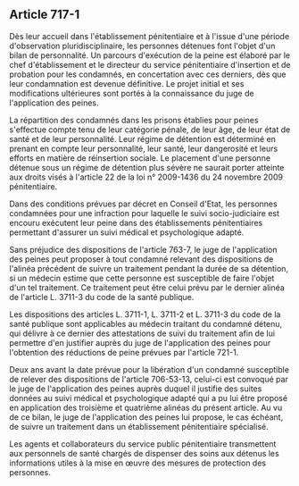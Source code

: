 Article 717-1
----
Dès leur accueil dans l'établissement pénitentiaire et à l'issue d'une période
d'observation pluridisciplinaire, les personnes détenues font l'objet d'un bilan
de personnalité. Un parcours d'exécution de la peine est élaboré par le chef
d'établissement et le directeur du service pénitentiaire d'insertion et de
probation pour les condamnés, en concertation avec ces derniers, dès que leur
condamnation est devenue définitive. Le projet initial et ses modifications
ultérieures sont portés à la connaissance du juge de l'application des peines.

La répartition des condamnés dans les prisons établies pour peines s'effectue
compte tenu de leur catégorie pénale, de leur âge, de leur état de santé et de
leur personnalité. Leur régime de détention est déterminé en prenant en compte
leur personnalité, leur santé, leur dangerosité et leurs efforts en matière de
réinsertion sociale. Le placement d'une personne détenue sous un régime de
détention plus sévère ne saurait porter atteinte aux droits visés à l'article 22
de la loi n° 2009-1436 du 24 novembre 2009 pénitentiaire.

Dans des conditions prévues par décret en Conseil d'Etat, les personnes
condamnées pour une infraction pour laquelle le suivi socio-judiciaire est
encouru exécutent leur peine dans des établissements pénitentiaires permettant
d'assurer un suivi médical et psychologique adapté.

Sans préjudice des dispositions de l'article 763-7, le juge de l'application des
peines peut proposer à tout condamné relevant des dispositions de l'alinéa
précédent de suivre un traitement pendant la durée de sa détention, si un
médecin estime que cette personne est susceptible de faire l'objet d'un tel
traitement. Ce traitement peut être celui prévu par le dernier alinéa de
l'article L. 3711-3 du code de la santé publique.

Les dispositions des articles L. 3711-1, L. 3711-2 et L. 3711-3 du code de la
santé publique sont applicables au médecin traitant du condamné détenu, qui
délivre à ce dernier des attestations de suivi du traitement afin de lui
permettre d'en justifier auprès du juge de l'application des peines pour
l'obtention des réductions de peine prévues par l'article 721-1.

Deux ans avant la date prévue pour la libération d'un condamné susceptible de
relever des dispositions de l'article 706-53-13, celui-ci est convoqué par le
juge de l'application des peines auprès duquel il justifie des suites données au
suivi médical et psychologique adapté qui a pu lui être proposé en application
des troisième et quatrième alinéas du présent article. Au vu de ce bilan, le
juge de l'application des peines lui propose, le cas échéant, de suivre un
traitement dans un établissement pénitentiaire spécialisé.

Les agents et collaborateurs du service public pénitentiaire transmettent aux
personnels de santé chargés de dispenser des soins aux détenus les informations
utiles à la mise en œuvre des mesures de protection des personnes.
